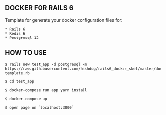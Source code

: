 ## DOCKER FOR RAILS 6
  
  Template for generate your docker configuration files for:
  
    * Rails 6
    * Redis 6
    * Postgresql 12
  
## HOW TO USE

    $ rails new test_app -d postgresql -m https://raw.githubusercontent.com/hashdog/rails6_docker_skel/master/docker-template.rb

    $ cd test_app

    $ docker-compose run app yarn install

    $ docker-compose up

    $ open page on `localhost:3000`
